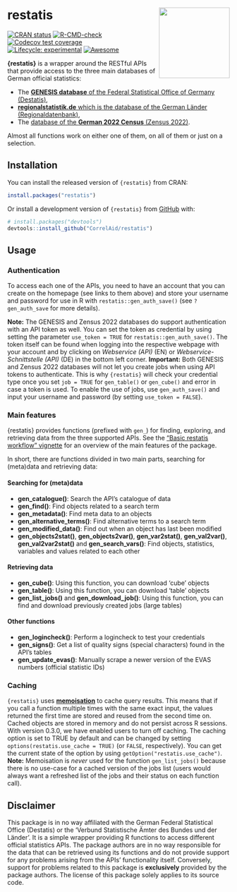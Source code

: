 
# restatis <img src="man/figures/hexsticker_restatis.png" width="160px" align="right" />

<!-- README.md is generated from README.Rmd. Please edit that file -->
<!-- badges: start -->

[![CRAN
status](https://www.r-pkg.org/badges/version/restatis)](https://CRAN.R-project.org/package=restatis)
[![R-CMD-check](https://github.com/CorrelAid/restatis/actions/workflows/R-CMD-check.yaml/badge.svg)](https://github.com/CorrelAid/restatis/actions/workflows/R-CMD-check.yaml)
[![Codecov test
coverage](https://codecov.io/gh/CorrelAid/restatis/graph/badge.svg)](https://app.codecov.io/gh/CorrelAid/restatis)
[![Lifecycle:
experimental](https://img.shields.io/badge/lifecycle-experimental-orange.svg)](https://lifecycle.r-lib.org/articles/stages.html#experimental)
[![Awesome](https://cdn.rawgit.com/sindresorhus/awesome/d7305f38d29fed78fa85652e3a63e154dd8e8829/media/badge.svg)](https://github.com/sindresorhus/awesome)
<!-- badges: end -->

**{restatis}** is a wrapper around the RESTful APIs that provide access
to the three main databases of German official statistics:

- The [**GENESIS database** of the Federal Statistical Office of Germany
  (Destatis)](https://www-genesis.destatis.de/genesis/online),
- [**regionalstatistik.de** which is the database of the German Länder
  (Regionaldatenbank)](https://www.regionalstatistik.de/genesis/online/),
- The [database of the **German 2022 Census** (Zensus
  2022)](https://ergebnisse.zensus2022.de/datenbank/online/).

Almost all functions work on either one of them, on all of them or just
on a selection.

## Installation

You can install the released version of `{restatis}` from CRAN:

``` r
install.packages("restatis")
```

Or install a development version of `{restatis}` from
[GitHub](https://github.com/CorrelAid/restatis) with:

``` r
# install.packages("devtools")
devtools::install_github("CorrelAid/restatis")
```

## Usage

### Authentication

To access each one of the APIs, you need to have an account that you can
create on the homepage (see links to them above) and store your username
and password for use in R with `restatis::gen_auth_save()` (see
`?gen_auth_save` for more details).

**Note:** The GENESIS and Zensus 2022 databases do support
authentication with an API token as well. You can set the token as
credential by using setting the parameter `use_token = TRUE` for
`restatis::gen_auth_save()`. The token itself can be found when logging
into the respective webpage with your account and by clicking on
*Webservice (API)* (EN) or *Webservice-Schnittstelle (API)* (DE) in the
bottom left corner. **Important:** Both GENESIS and Zensus 2022
databases will not let you create jobs when using API tokens to
authenticate. This is why `{restatis}` will check your credential type
once you set `job = TRUE` for `gen_table()` or `gen_cube()` and error in
case a token is used. To enable the use of jobs, use `gen_auth_save()`
and input your username and password (by setting `use_token = FALSE`).

### Main features

{restatis} provides functions (prefixed with `gen_`) for finding,
exploring, and retrieving data from the three supported APIs. See the
[“Basic restatis workflow”
vignette](https://correlaid.github.io/restatis/articles/restatis.html)
for an overview of the main features of the package.

In short, there are functions divided in two main parts, searching for
(meta)data and retrieving data:

#### Searching for (meta)data

- **gen_catalogue()**: Search the API’s catalogue of data
- **gen_find()**: Find objects related to a search term
- **gen_metadata()**: Find meta data to an objects
- **gen_alternative_terms()**: Find alternative terms to a search term
- **gen_modified_data()**: Find out when an object has last been
  modified
- **gen_objects2stat()**, **gen_objects2var()**, **gen_var2stat()**,
  **gen_val2var()**, **gen_val2var2stat()** and **gen_search_vars()**:
  Find objects, statistics, variables and values related to each other

#### Retrieving data

- **gen_cube()**: Using this function, you can download ‘cube’ objects
- **gen_table()**: Using this function, you can download ‘table’ objects
- **gen_list_jobs()** and **gen_download_job()**: Using this function,
  you can find and download previously created jobs (large tables)

#### Other functions

- **gen_logincheck()**: Perform a logincheck to test your credentials
- **gen_signs()**: Get a list of quality signs (special characters)
  found in the API’s tables
- **gen_update_evas()**: Manually scrape a newer version of the EVAS
  numbers (official statistic IDs)

### Caching

`{restatis}` uses [**memoisation**](https://github.com/r-lib/memoise) to
cache query results. This means that if you call a function multiple
times with the same exact input, the values returned the first time are
stored and reused from the second time on. Cached objects are stored in
memory and do not persist across R sessions. With version 0.3.0, we have
enabled users to turn off caching. The caching option is set to TRUE by
default and can be changed by setting
`options(restatis.use_cache = TRUE)` (or `FALSE`, respectively). You can
get the current state of the option by using
`getOption("restatis.use_cache")`. **Note:** Memoisation is *never* used
for the function `gen_list_jobs()` because there is no use-case for a
cached version of the jobs list (users would always want a refreshed
list of the jobs and their status on each function call).

## Disclaimer

This package is in no way affiliated with the German Federal Statistical
Office (Destatis) or the ‘Verbund Statistische Ämter des Bundes und der
Länder’. It is a simple wrapper providing R functions to access
different official statistics APIs. The package authors are in no way
responsible for the data that can be retrieved using its functions and
do not provide support for any problems arising from the APIs’
functionality itself. Conversely, support for problems related to this
package is **exclusively** provided by the package authors. The license
of this package solely applies to its source code.
